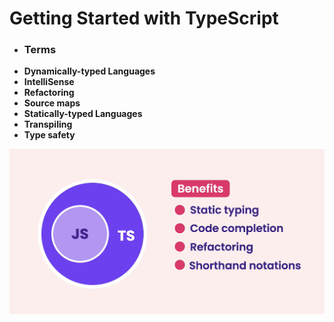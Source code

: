 # Getting Started with TypeScript

- ### Terms
- **Dynamically-typed Languages**
- **IntelliSense**
- **Refactoring**
- **Source maps**
- **Statically-typed Languages**
- **Transpiling**
- **Type safety**

![alt text](https://github.com/christpstech/Ultimate-Typescript/blob/main/gettingStarted/src/assets/images/benefits.png?raw=true)

